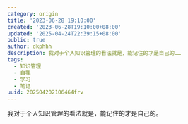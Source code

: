 ```yaml
---
category: origin
title: '2023-06-28 19:10:00'
created: '2023-06-28T19:10:00+08:00'
updated: '2025-04-24T22:39:15+08:00'
public: true
author: dkphhh
description: 我对于个人知识管理的看法就是，能记住的才是自己的……
tags:
  - 知识管理
  - 自我
  - 学习
  - 笔记
uuid: 202504202106464frv
---
```


我对于个人知识管理的看法就是，能记住的才是自己的。
